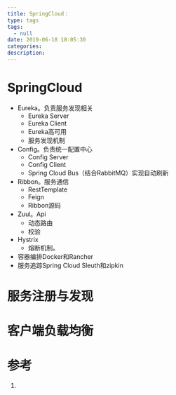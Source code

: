```yaml
---
title: SpringCloud：
type: tags
tags:
  - null
date: 2019-06-18 18:05:30
categories:
description:
---
```


# SpringCloud

- Eureka。负责服务发现相关
  - Eureka Server
  - Eureka Client
  - Eureka高可用
  - 服务发现机制
- Config。负责统一配置中心
  - Config Server
  - Config Client
  - Spring Cloud Bus（结合RabbitMQ）实现自动刷新
- Ribbon。服务通信
  - RestTemplate
  - Feign
  - Ribbon源码
- Zuul。Api
  - 动态路由
  - 校验
- Hystrix
  - 熔断机制。
- 容器编排Docker和Rancher
- 服务追踪Spring Cloud Sleuth和zipkin

# 服务注册与发现



# 客户端负载均衡

# 参考 #

1. 
